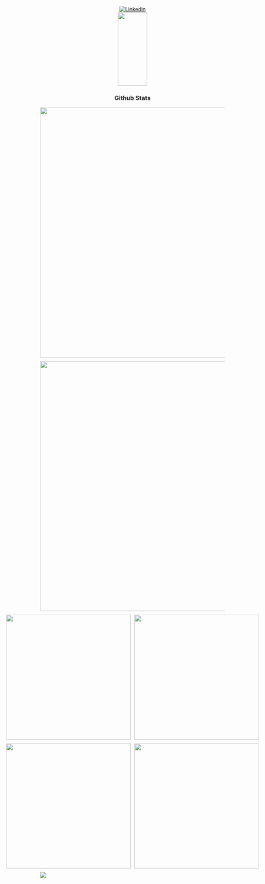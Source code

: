 
<!-- Github Stats -->
<div align="center">
  <a href="https://www.linkedin.com/in/felipe-leite-282aa5252/" target="_blank">
    <img src="https://img.shields.io/badge/LinkedIn-0077B5?style=for-the-badge&logo=linkedin&logoColor=white" alt="Linkedin">
  </a>
  <div>
    <img width="40%" height="200px" src="https://github-readme-stats.vercel.app/api/top-langs/?username=FlpLeite&layout=compact&hide_border=true&title_color=8A2BE2&text_color=48D1CC&bg_color=0d1117" />
  </div>
  <h3>Github Stats</h3>

  <!-- Profile Summary and Streak -->
  <div style="display: flex; justify-content: center; gap: 10px; margin-bottom: 10px;">
    <img src="http://github-profile-summary-cards.vercel.app/api/cards/profile-details?username=FlpLeite&theme=tokyonight" width="680px" />
  </div>

  <div style="display: flex; justify-content: center; gap: 10px; margin-bottom: 10px;"/>
    <img src="https://streak-stats.demolab.com?user=FlpLeite&theme=tokyonight&hide_border=true" width="680px" />
  </div>

  <!-- Language Stats -->
  <div style="display: flex; justify-content: center; gap: 10px; margin-bottom: 10px;">
    <img src="http://github-profile-summary-cards.vercel.app/api/cards/repos-per-language?username=FlpLeite&theme=tokyonight" width="340px" />
    <img src="http://github-profile-summary-cards.vercel.app/api/cards/most-commit-language?username=FlpLeite&theme=tokyonight" width="340px" />
  </div>

  <!-- Activity Stats -->
  <div style="display: flex; justify-content: center; gap: 10px; margin-bottom: 10px;">
    <img src="http://github-profile-summary-cards.vercel.app/api/cards/stats?username=FlpLeite&theme=tokyonight" width="340px" />
    <img src="http://github-profile-summary-cards.vercel.app/api/cards/productive-time?username=FlpLeite&theme=tokyonight&utcOffset=+8.0" width="340px" />
  </div>

  <!-- Wakatime Stats
   <div style="margin-bottom: 10px;">
  <img src="https://github-readme-stats.vercel.app/api/wakatime?username=Etriii&layout=compact&theme=tokyonight&hide_border=true&range=last_year" width="680px" />
   </div>
 -->
</div>


<img src="./assets/border_separator.gif">
